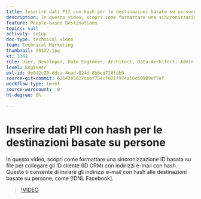 ```yaml
---
title: Inserire dati PII con hash per le destinazioni basate su persone
description: In questo video, scopri come formattare una sincronizzazione ID basata su file per collegare gli ID cliente (ID CRM) con indirizzi e-mail con hash.
feature: People-based Destinations
topics: null
activity: setup
doc-type: technical video
team: Technical Marketing
thumbnail: 29122.jpg
kt: 3341
role: User, Developer, Data Engineer, Architect, Data Architect, Admin, Leader
level: Beginner
exl-id: 9e042c20-ddca-4ead-824d-8bbcd718fab9
source-git-commit: 62b43b5627dabf754cf821f974a56c60989ef7ef
workflow-type: tm+mt
source-wordcount: '0'
ht-degree: 0%

---
```


# Inserire dati PII con hash per le destinazioni basate su persone

In questo video, scopri come formattare una sincronizzazione ID basata su file per collegare gli ID cliente (ID CRM) con indirizzi e-mail con hash. Questo ti consente di inviare gli indirizzi e-mail con hash alle destinazioni basate su persone, come [!DNL Facebook].

>[!VIDEO](https://video.tv.adobe.com/v/29122/?quality=12)
